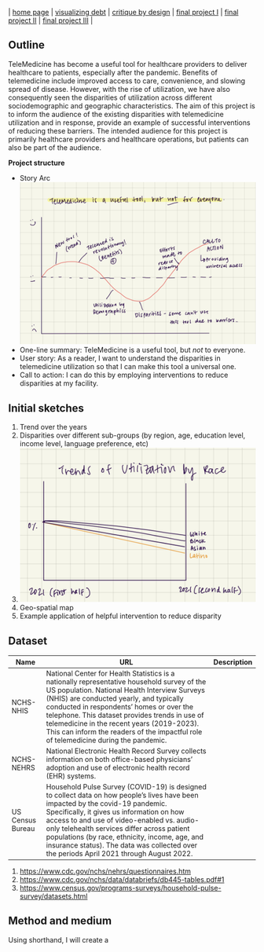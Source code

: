 | [home page](https://talktalki.github.io/grace_portfolio/) | [visualizing debt](visualizing-government-debt) | [critique by design](critique-by-design) | [final project I](final-project-part-one) | [final project II](final-project-part-two) | [final project III](final-project-part-three) |


## Outline
TeleMedicine has become a useful tool for healthcare providers to deliver healthcare to patients, especially after the pandemic. Benefits of telemedicine include improved access to care, convenience, and slowing spread of disease. However, with the rise of utilization, we have also consequently seen the disparities of utilization across different sociodemographic and geographic characteristics. The aim of this project is to inform the audience of the existing disparities with telemedicine utilization and in response, provide an example of successful interventions of reducing these barriers. The intended audience for this project is primarily healthcare providers and healthcare operations, but patients can also be part of the audience.

**Project structure**
- Story Arc
![Story Arc](story_arc.jpg)
- One-line summary: TeleMedicine is a useful tool, but *not* to everyone.
- User story: As a reader, I want to understand the disparities in telemedicine utilization so that I can make this tool a universal one.
- Call to action: I can do this by employing interventions to reduce disparities at my facility.

## Initial sketches
1. Trend over the years
2. Disparities over different sub-groups (by region, age, education level, income level, language preference, etc)
3. ![Util by race](util_by_race.jpg)
4. Geo-spatial map
5. Example application of helpful intervention to reduce disparity

## Dataset
| Name | URL | Description |
|------|-----|-------------|
| NCHS-NHIS  | National Center for Health Statistics is a nationally representative household survey of the US population. National Health Interview Surveys (NHIS) are conducted yearly, and typically conducted in respondents’ homes or over the telephone. This dataset provides trends in use of telemedicine in the recent years (2019-2023). This can inform the readers of the impactful role of telemedicine during the pandemic. |
| NCHS-NEHRS | National Electronic Health Record Survey collects information on both office-based physicians’ adoption and use of electronic health record (EHR) systems. 
| US Census Bureau | Household Pulse Survey (COVID-19) is designed to collect data on how people’s lives have been impacted by the covid-19 pandemic. Specifically, it gives us information on how access to and use of video-enabled vs. audio-only telehealth services differ across patient populations (by race, ethnicity, income, age, and insurance status). The data was collected over the periods April 2021 through August 2022. |

1) https://www.cdc.gov/nchs/nehrs/questionnaires.htm
2) https://www.cdc.gov/nchs/data/databriefs/db445-tables.pdf#1
3) https://www.census.gov/programs-surveys/household-pulse-survey/datasets.html

## Method and medium
Using shorthand, I will create a 
